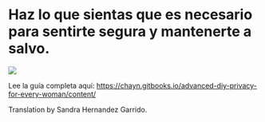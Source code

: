 # Haz lo que sientas que es necesario para sentirte segura y mantenerte a salvo. 

![](assets/Cat-nap--medium.gif)

Lee la guía completa aquí:  https://chayn.gitbooks.io/advanced-diy-privacy-for-every-woman/content/


Translation by Sandra Hernandez Garrido.
